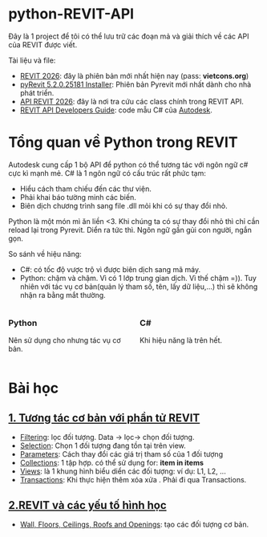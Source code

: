 # python-REVIT-API
Đây là 1 project để tôi có thể lưu trữ các đoạn mả và giải thích về các API của REVIT được viết.

Tài liệu và file:
 - [REVIT 2026](https://drive.google.com/file/d/1Sa2_jeIE9PyUkd2nIdfET08NyOALSWCo/view): đây là phiên bản mới nhất hiện nay (pass: <b>vietcons.org</b>)
 - [ pyRevit 5.2.0.25181 Installer](https://github.com/pyrevitlabs/pyRevit/releases/download/v5.2.0.25181%2B1332/pyRevit_5.2.0.25181_admin_signed.exe): Phiên bản Pyrevit mới nhất dành cho nhà phát triển.
 - [API REVIT 2026](https://www.revitapidocs.com/2026/): đây là nơi tra cứu các class chính trong REVIT API.
- [REVIT API Developers Guide](https://help.autodesk.com/view/RVT/2024/ENU/?guid=Revit_API_Revit_API_Developers_Guide_html): code mẫu C# của [Autodesk](https://help.autodesk.com/view/RVT/2024/ENU/).

# Tổng quan về Python trong REVIT

Autodesk cung cấp 1 bộ API để python có thể tương tác với ngôn ngữ c# cực kì mạnh mẻ. C# là 1 ngôn ngữ có cấu trúc rất phức tạm:
- Hiểu cách tham chiếu đến các thư viện.
- Phải khai báo tường minh các biến.
- Biên dịch chương trình sang file .dll mỏi khi có sự thay đổi nhỏ.

    
Python là một món mì ăn liền <3. Khi chúng ta có sự thay đổi nhỏ thì chỉ cần reload lại trong Pyrevit. Diển ra tức thì. Ngôn ngữ gần gủi con người, ngắn gọn.


So sánh về hiệu năng: </br>
+ C#:  có tốc độ vược trộ vì được biên dịch sang mã máy.
+ Python: chậm và chậm. Vì có 1 lớp trung gian dịch. Vì thế chậm =)). Tuy nhiên với tác vụ cơ bản(quản lý tham số, tên, lấy dữ liệu,...) thì sẽ không nhận ra bằng mắt thường.

<div style="display: flex; justify-content: space-between;">

  <div style="width: 48%;">
    <h3>Python</h3>
    <p>
        Nên sử dụng cho nhưng tác vụ cơ bản.
    </p>
  </div>

  <div style="width: 48%;">
    <h3>C#</h3>
    <p>
        Khi hiệu năng là trên hết.
    </p>
  </div>

</div>


# Bài học

## [1. Tương tác cơ bản với phần tử REVIT](source/chuong_1/README.md)
 - [Filtering](source/chuong_1/README.md#filtering): lọc đối tượng. Data -> lọc-> chọn đối tượng.
 - [Selection](source/chuong_1/README.md#Selection): Chọn 1 đối tượng đang tồn tại trên view.
 - [Parameters](source/chuong_1/README.md#Parameters): Cách thay đổi các giá trị tham số của 1 đối tượng
 - [Collections](source/chuong_1/README.md#Collections): 1 tập hợp. có thể sử dụng for: <b>item in items</b>
 - [Views](source/chuong_1/README.md#Parameters): là 1 khung hình biểu diển các đối tượng: ví dụ: L1, L2, ...
 - [Transactions](source/chuong_1/README.md#Parameters): Khi thực hiện thêm xóa xửa . Phải đi qua Transactions.

## [2.REVIT và các yếu tố hình học]()

- [Wall, Floors, Ceilings, Roofs and Openings](source/chuong_2/README.md#): tạo các đối tượng cơ bản.
